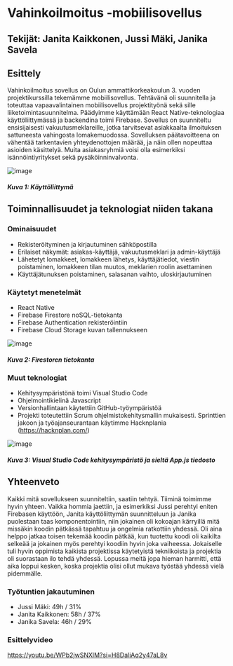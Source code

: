 # Vahinkoilmoitus -mobiilisovellus

## Tekijät: Janita Kaikkonen, Jussi Mäki, Janika Savela

## Esittely

Vahinkoilmoitus sovellus on Oulun ammattikorkeakoulun 3. vuoden projektikurssilla tekemämme mobiilisovellus. Tehtävänä oli suunnitella ja toteuttaa vapaavalintainen mobiilisovellus projektityönä sekä sille liiketoimintasuunnitelma. Päädyimme käyttämään React Native-teknologiaa käyttöliittymässä ja backendina toimi Firebase. Sovellus on suunniteltu ensisijaisesti vakuutusmeklareille, jotka tarvitsevat asiakkaalta ilmoituksen sattuneesta vahingosta lomakemuodossa. Sovelluksen päätavoitteena on vähentää tarkentavien yhteydenottojen määrää, ja näin ollen nopeuttaa asioiden käsittelyä. Muita asiakasryhmiä voisi olla esimerkiksi isännöintiyritykset sekä pysäköinninvalvonta.

![image](https://github.com/user-attachments/assets/abd74b1d-b672-4a1a-a668-803db8100059)
##### Kuva 1: Käyttöliittymä

## Toiminnallisuudet ja teknologiat niiden takana

### Ominaisuudet

- Rekisteröityminen ja kirjautuminen sähköpostilla​
- Erilaiset näkymät: asiakas-käyttäjä, vakuutusmeklari ja admin-käyttäjä​
- Lähetetyt lomakkeet, lomakkeen lähetys, käyttäjätiedot, viestin poistaminen, lomakkeen tilan muutos, meklarien roolin asettaminen​
- Käyttäjätunuksen poistaminen, salasanan vaihto, uloskirjautuminen

### Käytetyt menetelmät

- React Native
- Firebase Firestore noSQL-tietokanta
- Firebase Authentication rekisteröintiin
- Firebase Cloud Storage kuvan tallennukseen

![image](https://github.com/user-attachments/assets/0a658a11-c99d-498d-b9d5-feca8d258067)
##### Kuva 2: Firestoren tietokanta 

### Muut teknologiat 

- Kehitysympäristönä toimi Visual Studio Code
- Ohjelmointikielinä Javascript
- Versionhallintaan käytettiin GitHub-työympäristöä
- Projekti toteutettiin Scrum ohjelmistokehitysmallin mukaisesti. Sprinttien jakoon ja työajanseurantaan käytimme Hacknplania (https://hacknplan.com/) 

![image](https://github.com/user-attachments/assets/4c781bd6-9281-4b67-bde1-5de69de4d562)
##### Kuva 3: Visual Studio Code kehitysympäristö ja sieltä App.js tiedosto

## Yhteenveto

Kaikki mitä sovellukseen suunniteltiin, saatiin tehtyä​. Tiiminä toimimme hyvin yhteen. Vaikka hommia jaettiin, ja esimerkiksi Jussi perehtyi eniten Firebasen käyttöön, Janita käyttöliittymän suunnitteluun ja Janika puolestaan taas komponentointiin, niin jokainen oli kokoajan kärryillä mitä missäkin koodin pätkässä tapahtuu ja ongelmia ratkottiin yhdessä. Oli aina helppo jatkaa toisen tekemää koodin pätkää, kun tuotettu koodi oli kaikilta selkeää ja jokainen myös perehtyi koodiin hyvin joka vaiheessa. Jokaiselle tuli hyvin oppimista kaikista projektissa käytetyistä tekniikoista ja projektia oli suorastaan ilo tehdä yhdessä. Lopussa meitä jopa hieman harmitti, että aika loppui kesken, koska projektia olisi ollut mukava työstää yhdessä vielä pidemmälle. 

### Työtuntien jakautuminen

- Jussi Mäki: 49h / 31%​
- Janita Kaikkonen: 58h / 37%​
- Janika Savela: 46h / 29%

### Esittelyvideo 

https://youtu.be/WPb2jwSNXlM?si=H8DaliAq2y47aL8v
